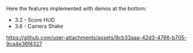 Here the features implemented with demos at the bottom: 
- 3.2 - Score HUD
- 3.6 - Camera Shake

  






https://github.com/user-attachments/assets/9cb33aaa-42d3-4786-b705-9ca4e36f4327



